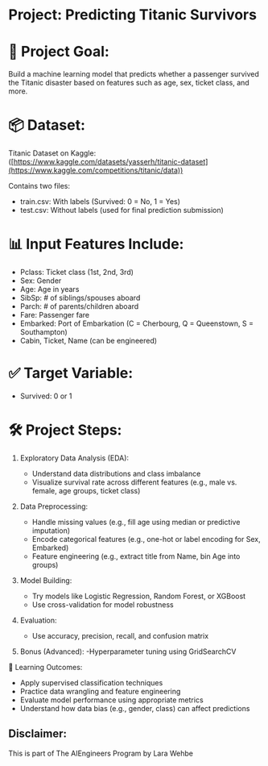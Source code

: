 # Project: Predicting Titanic Survivors

# 🧠 Project Goal:
Build a machine learning model that predicts whether a passenger survived the Titanic disaster based on features such as age, sex, ticket class, and more.

# 📦 Dataset:
Titanic Dataset on Kaggle: ([https://www.kaggle.com/datasets/yasserh/titanic-dataset](https://www.kaggle.com/competitions/titanic/data))

Contains two files:
- train.csv: With labels (Survived: 0 = No, 1 = Yes)
- test.csv: Without labels (used for final prediction submission)

# 📊 Input Features Include:
- Pclass: Ticket class (1st, 2nd, 3rd)
- Sex: Gender
- Age: Age in years
- SibSp: # of siblings/spouses aboard
- Parch: # of parents/children aboard
- Fare: Passenger fare
- Embarked: Port of Embarkation (C = Cherbourg, Q = Queenstown, S = Southampton)
- Cabin, Ticket, Name (can be engineered)

# ✅ Target Variable:
- Survived: 0 or 1

# 🛠️ Project Steps:
1. Exploratory Data Analysis (EDA):
    - Understand data distributions and class imbalance
    - Visualize survival rate across different features (e.g., male vs. female, age groups, ticket class)
2. Data Preprocessing:
    - Handle missing values (e.g., fill age using median or predictive imputation)
    - Encode categorical features (e.g., one-hot or label encoding for Sex, Embarked)
    - Feature engineering (e.g., extract title from Name, bin Age into groups)
3. Model Building:
     - Try models like Logistic Regression, Random Forest, or XGBoost
     - Use cross-validation for model robustness

4. Evaluation:
     - Use accuracy, precision, recall, and confusion matrix

5. Bonus (Advanced):
       -Hyperparameter tuning using GridSearchCV



📌 Learning Outcomes:
- Apply supervised classification techniques
- Practice data wrangling and feature engineering
- Evaluate model performance using appropriate metrics
- Understand how data bias (e.g., gender, class) can affect predictions

## Disclaimer: 
This is part of The AIEngineers Program by Lara Wehbe
